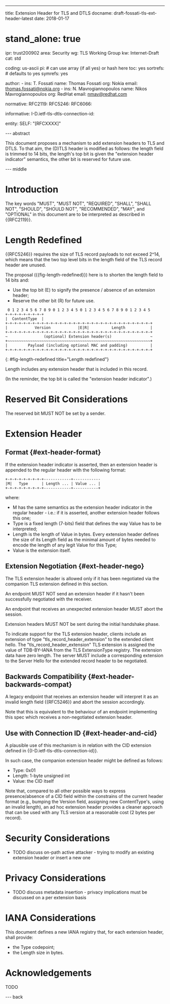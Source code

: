 ---
title: Extension Header for TLS and DTLS
docname: draft-fossati-tls-ext-header-latest
date: 2018-01-17

# stand_alone: true

ipr: trust200902
area: Security
wg: TLS Working Group
kw: Internet-Draft
cat: std

coding: us-ascii
pi:    # can use array (if all yes) or hash here
  toc: yes
  sortrefs:   # defaults to yes
  symrefs: yes

author:
      -
        ins: T. Fossati
        name: Thomas Fossati
        org: Nokia
        email: thomas.fossati@nokia.org
      -
        ins: N. Mavrogiannopoulos
        name: Nikos Mavrogiannopoulos
        org: RedHat
        email: nmav@redhat.com

normative:
  RFC2119:
  RFC5246:
  RFC6066:

informative:
  I-D.ietf-tls-dtls-connection-id:

entity:
        SELF: "[RFCXXXX]"

--- abstract

This document proposes a mechanism to add extension headers to TLS and DTLS.  To that aim, the (D)TLS header is modified as follows: the length field is trimmed to 14 bits, the length's top bit is given the "extension header indicator" semantics, the other bit is reserved for future use.

--- middle

Introduction
============

The key words "MUST", "MUST NOT", "REQUIRED", "SHALL", "SHALL NOT", "SHOULD", "SHOULD NOT", "RECOMMENDED", "MAY", and "OPTIONAL" in this document are to be interpreted as described in {{RFC2119}}.

Length Redefined
================

{{RFC5246}} requires the size of TLS record payloads to not exceed 2^14, which means that the two top level bits in the length field of the TLS record header are unused.

The proposal ({{fig-length-redefined}}) here is to shorten the length field to 14 bits and:

- Use the top bit (E) to signify the presence / absence of an extension header;
- Reserve the other bit (R) for future use.

~~~
 0 1 2 3 4 5 6 7 8 9 0 1 2 3 4 5 0 1 2 3 4 5 6 7 8 9 0 1 2 3 4 5
+-+-+-+-+-+-+-+-+
|  ContentType  |
+-+-+-+-+-+-+-+-+-+-+-+-+-+-+-+-+-+-+-+-+-+-+-+-+-+-+-+-+-+-+-+-+
|            Version            |E|R|          Length           |
+-+-+-+-+-+-+-+-+-+-+-+-+-+-+-+-+-+-+-+-+-+-+-+-+-+-+-+-+-+-+-+-+
~                (optional) Extension header(s)                 ~
+~~~~~~~~~~~~~~~~~~~~~~~~~~~~~~~~~~~~~~~~~~~~~~~~~~~~~~~~~~~~~~~+
|         Payload (including optional MAC and padding)          |
+-+-+-+-+-+-+-+-+-+-+-+-+-+-+-+-+-+-+-+-+-+-+-+-+-+-+-+-+-+-+-+-+
~~~
{: #fig-length-redefined title="Length redefined"}

Length includes any extension header that is included in this record.

(In the reminder, the top bit is called the "extension header indicator".)

Reserved Bit Considerations
===========================

The reserved bit MUST NOT be set by a sender.

Extension Header
=======================

Format {#ext-header-format}
------

If the extension header indicator is asserted, then an extension header is appended to the regular header with the following format:

~~~
+-+-+-+-+-+-+-+-+------------+------------
|M|   Type      | Length ... | Value ... |
+-+-+-+-+-+-+-+-+------------+-----------+
~~~

where:

- M has the same semantics as the extension header indicator in the regular header - i.e.: if it is asserted, another extension header follows this one;
- Type is a fixed length (7-bits) field that defines the way Value has to be interpreted;
- Length is the length of Value in bytes.  Every extension header defines the size of its Length field as the minimal amount of bytes needed to encode the length of any legit Value for this Type;
- Value is the extension itself.

Extension Negotiation {#ext-header-nego}
---------------------

The TLS extension header is allowed only if it has been negotiated via the companion TLS extension
defined in this section.

An endpoint MUST NOT send an extension header if it hasn't been successfully negotiated with the receiver.

An endpoint that receives an unexpected extension header MUST abort the session.

Extension headers MUST NOT be sent during the initial handshake phase.

To indicate support for the TLS extension header, clients include an
extension of type "tls_record_header_extension" to the extended client
hello. The "tls_record_header_extension"  TLS extension is assigned the
value of TDB-BY-IANA from the TLS ExtensionType registry. The extension
data have zero length.  The server MUST include  a corresponding extension
to the Server Hello for the extended record header to be negotiated.

Backwards Compatibility {#ext-header-backwards-compat}
-----------------------

A legacy endpoint that receives an extension header will interpret it as an invalid length field {{RFC5246}} and abort the session accordingly.

Note that this is equivalent to the behaviour of an endpoint implementing this spec which receives a non-negotiated extension header.

Use with Connection ID {#ext-header-and-cid}
----------------------

A plausible use of this mechanism is in relation with the CID extension defined in {{I-D.ietf-tls-dtls-connection-id}}.

In such case, the companion extension header might be defined as follows:

- Type: 0x01
- Length: 1-byte unsigned int
- Value: the CID itself

Note that, compared to all other possible ways to express presence/absence of a CID field within the constrains of the current header format (e.g., bumping the Version field, assigning new ContentType's, using an invalid length), an ad hoc extension header provides a cleaner approach that can be used with any TLS version at a reasonable cost (2 bytes per record).

Security Considerations
=======================

- TODO discuss on-path active attacker - trying to modify an existing extension header or insert a new one

Privacy Considerations
======================

- TODO discuss metadata insertion - privacy implications must be discussed on a per extension basis

IANA Considerations
===================

This document defines a new IANA registry that, for each extension header, shall provide:

- the Type codepoint;
- the Length size in bytes.

Acknowledgements
================

TODO

--- back
